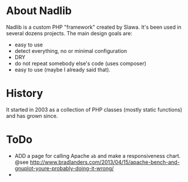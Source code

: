 # About Nadlib

Nadlib is a custom PHP "framework" created by Slawa. It's been used in several dozens projects. The main design goals are:

* easy to use
* detect everything, no or minimal configuration
* DRY
* do not repeat somebody else's code (uses composer)
* easy to use (maybe I already said that).

# History
It started in 2003 as a collection of PHP classes (mostly static functions) and has grown since.

# ToDo

* ADD a page for calling Apache `ab` and make a responsiveness chart.
  @see http://www.bradlanders.com/2013/04/15/apache-bench-and-gnuplot-youre-probably-doing-it-wrong/
* 
